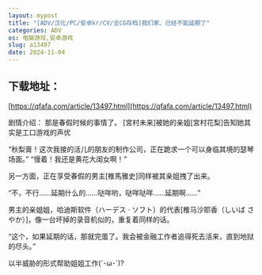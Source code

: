```yaml
---
layout: mypost
title: "[ADV/汉化/PC/安卓kr/CV/全CG存档]我们家、已经不能延期了"
categories: ADV
os: 电脑游戏,安卓游戏
slug: a13497
date: 2024-11-04
---
```


## 下载地址：

[https://qfafa.com/article/13497.html](https://qfafa.com/article/13497.html)

剧情介绍：
那是春假时候的事情了。
\[宮村未来\]被她的亲姐\[宮村花梨\]告知她其实是工口游戏的声优

“秋梨膏！这次我接的活儿的朋友的制作公司，正在跪求一个可以身临其境的瑟琴场面。”
“慢着！我还是黄花大闺女啊！”

另一方面，正在享受春假的男主\[椎馬雅史\]同样被其亲姐拽了出来。

“不，不行……延期什么的……哒咩哟，哒咩哒咩……延期啊……”

男主的亲姐姐，哈迪斯软件（ハーデス · ソフト）的代表\[椎马沙耶香（しいば さやか）\]，像一台坏掉的录音机似的，重复着同样的话。

“这个，如果延期的话，那就完蛋了。我会被金融工作者追得死去活来，直到地狱的尽头。”

以半威胁的形式帮助姐姐工作(´･ω･`)?